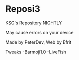# Reposi3

KSG's Repository NIGHTLY

May cause errors on your device

Made by PeterDev, Web by Efrit

Tweaks
-Barmoji1.0
-LiveFish